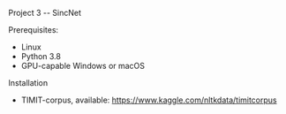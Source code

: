 Project 3 -- SincNet 

Prerequisites: 
* Linux 
* Python 3.8
* GPU-capable Windows or macOS 

Installation
* TIMIT-corpus, available: https://www.kaggle.com/nltkdata/timitcorpus
